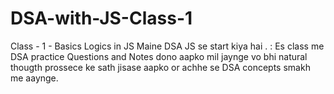# DSA-with-JS-Class-1
Class - 1 - Basics Logics in JS
Maine DSA JS se start kiya hai . : Es class me DSA practice Questions and Notes dono aapko mil jaynge vo bhi natural thougth prossece ke sath jisase aapko or achhe se DSA concepts smakh me aaynge. 
